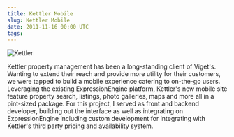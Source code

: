 ```yaml
---
title: Kettler Mobile
slug: Kettler Mobile
date: 2011-11-16 00:00 UTC
tags:
---
```


![Kettler](/images/portfolio/kettler.png)

Kettler property management has been a long-standing client of Viget's. Wanting to extend their reach and provide more utility for their customers, we were tapped to build a mobile experience catering to on-the-go users. Leveraging the existing ExpressionEngine platform, Kettler's new mobile site feature property search, listings, photo galleries, maps and more all in a pint-sized package. For this project, I served as front and backend developer, building out the interface as well as integrating on ExpressionEngine including custom development for integrating with Kettler's third party pricing and availability system.
